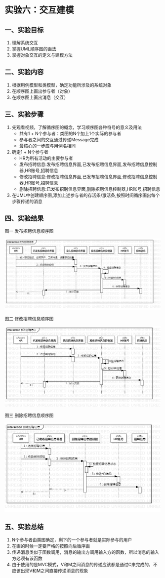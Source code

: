 # 实验六：交互建模

## 一、实验目标

1. 理解系统交互
2. 掌握UML顺序图的画法
3. 掌握对象交互的定义与建模方法

## 二、实验内容

1. 根据用例模型和类模型，确定功能所涉及的系统对象
2. 在顺序图上画出参与者（对象）
3. 在顺序图上画出消息（交互）

## 三、实验步骤

1. 先观看视频，了解循序图的概念，学习顺序图各种符号的意义及用法
    * 共有1 + N个参与者：类图的N个加上1个实际的参与者
    * 参与者之间的交互通过传递Message完成
    * 最核心的一步应与用例名相同
2. 确定1 + N个参与者
    * HR为所有活动的主要参与者
    * 发布招聘信息:发布招聘信息界面,已发布招聘信息界面,发布招聘信息控制器,HR账号,招聘信息
    * 修改招聘信息:修改招聘信息界面,已发布招聘信息界面,修改招聘信息控制器,HR账号,招聘信息
    * 删除招聘信息:已发布招聘信息界面,删除招聘信息控制器,HR账号,招聘信息
3. 在UML中创建顺序图,添加上述参与者的存活条/激活条,按照时间循序画出每个步骤传递的消息

## 四、实验结果

图一 发布招聘信息顺序图

![PostSequenceDiagram](./Lab6_PostSequenceDiagram.jpg)

图二 修改招聘信息顺序图

![ModifySequenceDiagram](./Lab6_ModifySequenceDiagram.jpg)

图三 删除招聘信息顺序图

![DeleteSequenceDiagram](./Lab6_DeleteSequenceDiagram.jpg)

## 五、实验总结

1. N个参与者由类图确定，剩下的一个参与者就是实际参与的用户
2. 在画的时候一定要严格的按照向后循序画
3. 传递消息类似于函数调用，消息的输出方调用输入方的函数，所以消息的输入方必须有该函数
4. 由于使用的是MVC模式，V和M之间消息的传递应该都是通过C来完成的，不应该出现V和M之间直接传递消息的现象